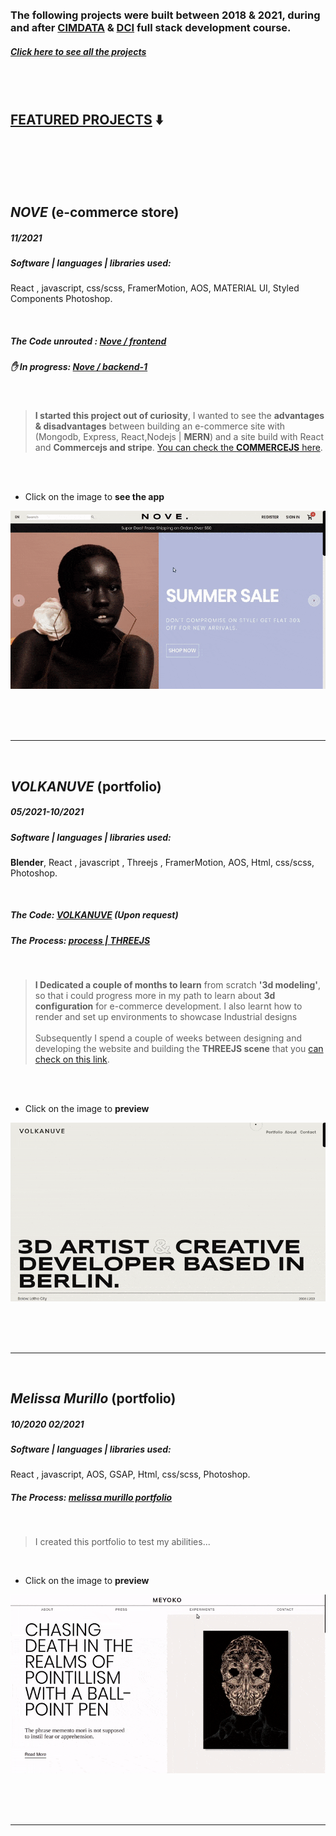 <br>
<br>

### The following projects were built between 2018 & 2021, during and after [CIMDATA](https://www.cimdata.de/weiterbildung/webentwicklung/) & [DCI](https://digitalcareerinstitute.org/) full stack development course.

##### [**Click here** to see all the projects](https://github.com/nadiamariduena/react)

<br>
<br>

## <u>FEATURED PROJECTS</u> ⬇️

<br>

<br>
<br>
<br>

## _NOVE_ (e-commerce store)

##### _11/2021_

##### Software | languages | libraries used:

React , javascript, css/scss, FramerMotion, AOS, MATERIAL UI, Styled Components Photoshop.

<!-- | Software | languages | libraries used: |
| :------: | :-------: | :-------------: |
|  col 1   |   col2    |      col 1      | -->

<br>

##### The Code unrouted : [Nove / frontend](https://github.com/nadiamariduena/react-mern-21-frontend)

##### ✋ In progress: [Nove / backend-1 ](https://github.com/nadiamariduena/react-mern-21-backend)

<br>

> **I started this project out of curiosity**, I wanted to see the **advantages & disadvantages** between building an e-commerce site with (Mongodb, Express, React,Nodejs | **MERN**) and a site build with React and **Commercejs and stripe**. [You can check the **COMMERCEJS** here](https://github.com/nadiamariduena/e-commerce-react-stripe).

<br>
<br>

- Click on the image to **see the app**

[<img src="/src/img/nove-store1.gif"/>](https://react-mern-21-frontend-custom-router1.vercel.app/)

<br>
<br>
<br>
<hr>
<br>

## _VOLKANUVE_ (portfolio)

##### 05/2021-10/2021

##### Software | languages | libraries used:

**Blender**, React , javascript , Threejs , FramerMotion, AOS, Html, css/scss, Photoshop.

<!-- | Software | languages | libraries used: |
| :------: | :-------: | :-------------: |
|  col 1   |   col2    |      col 1      | -->

<br>

##### The Code: [VOLKANUVE](https://github.com/nadiamariduena/preview-volkanuve) (Upon request)

##### The Process: [process | THREEJS](https://github.com/nadiamariduena/3d-configurator-beginner1)

<br>

> **I Dedicated a couple of months to learn** from scratch **'3d modeling'**, so that i could progress more in my path to learn about **3d configuration** for e-commerce development. I also learnt how to render and set up environments to showcase Industrial designs<br><br> Subsequently I spend a couple of weeks between designing and developing the website and building the **THREEJS scene** that you [can check on this link](https://preview-volkanuve-lb5ez1y5m-nadiamariduena.vercel.app/Furniture).

<br>
<br>

- Click on the image to **preview**

[<img src="/src/img/volkanuve.gif"/>](https://preview-volkanuve.vercel.app/)

<br>
<br>
<br>
<hr>
<br>

## _Melissa Murillo_ (portfolio)

##### 10/2020 02/2021

##### Software | languages | libraries used:

React , javascript, AOS, GSAP, Html, css/scss, Photoshop.

<!-- | Software | languages | libraries used: |
| :------: | :-------: | :-------------: |
|  col 1   |   col2    |      col 1      | -->

##### The Process: [ melissa murillo portfolio](https://github.com/nadiamariduena/dci-finalprojects)

<br>

> I created this portfolio to test my abilities...

<br>

- Click on the image to **preview**

[<img src="/src/img/melissamurillo-portfolio.gif"/>](https://meyoko-2020-160ps5y8v.vercel.app/Home)

<br>
<br>
<br>
<hr>
<br>
<br>
<br>
